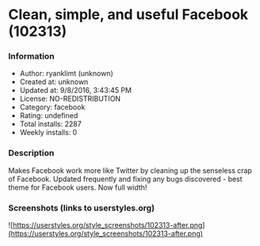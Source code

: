 # Clean, simple, and useful Facebook (102313)

### Information
- Author: ryanklimt (unknown)
- Created at: unknown
- Updated at: 9/8/2016, 3:43:45 PM
- License: NO-REDISTRIBUTION
- Category: facebook
- Rating: undefined
- Total installs: 2287
- Weekly installs: 0


### Description
Makes Facebook work more like Twitter by cleaning up the senseless crap of Facebook. Updated frequently and fixing any bugs discovered - best theme for Facebook users. Now full width!


### Screenshots (links to userstyles.org)
![https://userstyles.org/style_screenshots/102313-after.png](https://userstyles.org/style_screenshots/102313-after.png)


